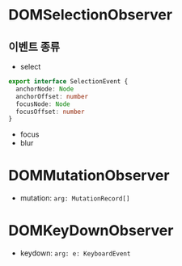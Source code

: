 # DOMSelectionObserver

## 이벤트 종류

- select

```typescript
export interface SelectionEvent {
  anchorNode: Node
  anchorOffset: number
  focusNode: Node
  focusOffset: number
}
```

- focus
- blur

# DOMMutationObserver

- mutation: `arg: MutationRecord[]`

# DOMKeyDownObserver

- keydown: `arg: e: KeyboardEvent`